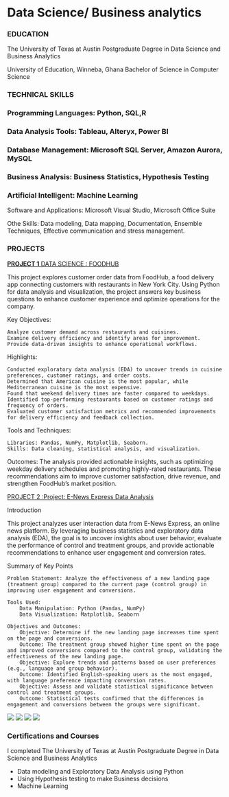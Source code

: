 # Data Science/ Business analytics

### EDUCATION
 
The University of Texas at Austin
Postgraduate Degree in Data Science and Business Analytics


University of Education, Winneba, Ghana
Bachelor of Science in Computer Science


### TECHNICAL SKILLS
 
### Programming Languages: Python, SQL,R

### Data Analysis Tools: Tableau, Alteryx, Power BI

### Database Management: Microsoft SQL Server, Amazon Aurora, MySQL

### Business Analysis: Business Statistics, Hypothesis Testing

### Artificial Intelligent: Machine Learning

Software and Applications: Microsoft Visual Studio, Microsoft Office Suite

Othe Skills: Data modeling, Data mapping, Documentation, Ensemble Techniques,
Effective communication and stress management.




### PROJECTS 
[**PROJECT 1** DATA SCIENCE : FOODHUB](https://github.com/RogerPannah/Data-science-Portfolio/blob/main/Python_Project_Foodhub.ipynb)

This project explores customer order data from FoodHub, a food delivery app connecting customers with restaurants in New York City. Using Python for data analysis and visualization, the project answers key business questions to enhance customer experience and optimize operations for the company.

Key Objectives:

    Analyze customer demand across restaurants and cuisines.
    Examine delivery efficiency and identify areas for improvement.
    Provide data-driven insights to enhance operational workflows.

Highlights:

    Conducted exploratory data analysis (EDA) to uncover trends in cuisine preferences, customer ratings, and order costs.
    Determined that American cuisine is the most popular, while Mediterranean cuisine is the most expensive.
    Found that weekend delivery times are faster compared to weekdays.
    Identified top-performing restaurants based on customer ratings and frequency of orders.
    Evaluated customer satisfaction metrics and recommended improvements for delivery efficiency and feedback collection.

Tools and Techniques:

    Libraries: Pandas, NumPy, Matplotlib, Seaborn.
    Skills: Data cleaning, statistical analysis, and visualization.

Outcomes:
The analysis provided actionable insights, such as optimizing weekday delivery schedules and promoting highly-rated restaurants. These recommendations aim to improve customer satisfaction, drive revenue, and strengthen FoodHub’s market position.


[PROJECT 2 :Project: E-News Express Data Analysis](https://github.com/RogerPannah/Data-science-Portfolio/blob/main/E_News_Express_project.ipynb)

Introduction

This project analyzes user interaction data from E-News Express, an online news platform. By leveraging business statistics and exploratory data analysis (EDA), the goal is to uncover insights about user behavior, evaluate the performance of control and treatment groups, and provide actionable recommendations to enhance user engagement and conversion rates.

Summary of Key Points

    Problem Statement: Analyze the effectiveness of a new landing page (treatment group) compared to the current page (control group) in improving user engagement and conversions.

    Tools Used:
        Data Manipulation: Python (Pandas, NumPy)
        Data Visualization: Matplotlib, Seaborn

    Objectives and Outcomes:
        Objective: Determine if the new landing page increases time spent on the page and conversions.
        Outcome: The treatment group showed higher time spent on the page and improved conversions compared to the control group, validating the effectiveness of the new landing page.
        Objective: Explore trends and patterns based on user preferences (e.g., language and group behavior).
        Outcome: Identified English-speaking users as the most engaged, with language preference impacting conversion rates.
        Objective: Assess and validate statistical significance between control and treatment groups.
        Outcome: Statistical tests confirmed that the differences in engagement and conversions between the groups were significant.
        
![](https://raw.githubusercontent.com/RogerPannah/Data-science-Portfolio/775e513109cb13202571d76197a81d32e16f4876/images/time%20spent%20on%20old%20and%20new%20landing%20oage.png)
![](https://raw.githubusercontent.com/RogerPannah/Data-science-Portfolio/775e513109cb13202571d76197a81d32e16f4876/images/proportion%20of%20students%20who%20visited%20the%20landing%20page.png)
![](https://raw.githubusercontent.com/RogerPannah/Data-science-Portfolio/775e513109cb13202571d76197a81d32e16f4876/images/convention%20and%20preferred%20language.png)
![](https://raw.githubusercontent.com/RogerPannah/Data-science-Portfolio/775e513109cb13202571d76197a81d32e16f4876/images/time%20spent%20and%20language%20preferred.png)

### Certifications and Courses

I completed The University of Texas at Austin
Postgraduate Degree in Data Science and Business Analytics
- Data modeling and Exploratory Data Analysis using Python
- Using Hypothesis testing to make Business decisions
- Machine Learning





